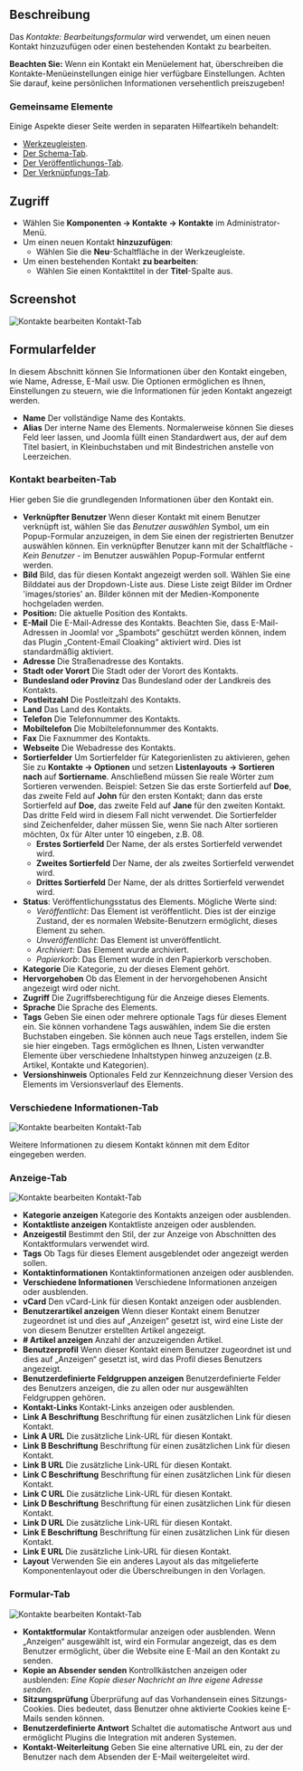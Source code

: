 <!-- Filename: Help4.x:Contacts:_New_or_Edit / Display title: Kontakte: Bearbeiten -->

## Beschreibung

Das *Kontakte: Bearbeitungsformular* wird verwendet, um einen neuen Kontakt hinzuzufügen oder einen bestehenden Kontakt zu bearbeiten.

**Beachten Sie:** Wenn ein Kontakt ein Menüelement hat, überschreiben die Kontakte-Menüeinstellungen einige hier verfügbare Einstellungen. Achten Sie darauf, keine persönlichen Informationen versehentlich preiszugeben!

### Gemeinsame Elemente

Einige Aspekte dieser Seite werden in separaten Hilfeartikeln behandelt:

* [Werkzeugleisten](jdocmanual?article=help/common-elements/toolbars).
* [Der Schema-Tab](jdocmanual?article=help/common-elements/edit-schema).
* [Der Veröffentlichungs-Tab](jdocmanual?article=help/common-elements/edit-publishing).
* [Der Verknüpfungs-Tab](jdocmanual?article=help/common-elements/edit-associations).

## Zugriff

- Wählen Sie **Komponenten → Kontakte → Kontakte** im Administrator-Menü.
- Um einen neuen Kontakt **hinzuzufügen**:
  - Wählen Sie die **Neu**-Schaltfläche in der Werkzeugleiste.
- Um einen bestehenden Kontakt **zu bearbeiten**:
  - Wählen Sie einen Kontakttitel in der **Titel**-Spalte aus.

## Screenshot

![Kontakte bearbeiten Kontakt-Tab](../../../de/images/contacts/contacts-edit-contact-tab.png)

## Formularfelder

In diesem Abschnitt können Sie Informationen über den Kontakt eingeben, wie Name, Adresse, E-Mail usw. Die Optionen ermöglichen es Ihnen, Einstellungen zu steuern, wie die Informationen für jeden Kontakt angezeigt werden.

- **Name** Der vollständige Name des Kontakts.
- **Alias** Der interne Name des Elements. Normalerweise können Sie dieses Feld leer lassen, und Joomla füllt einen Standardwert aus, der auf dem Titel basiert, in Kleinbuchstaben und mit Bindestrichen anstelle von Leerzeichen.

### Kontakt bearbeiten-Tab

Hier geben Sie die grundlegenden Informationen über den Kontakt ein.

- **Verknüpfter Benutzer** Wenn dieser Kontakt mit einem Benutzer verknüpft ist, wählen Sie das *Benutzer auswählen* Symbol, um ein Popup-Formular anzuzeigen, in dem Sie einen der registrierten Benutzer auswählen können. Ein verknüpfter Benutzer kann mit der Schaltfläche *- Kein Benutzer -* im Benutzer auswählen Popup-Formular entfernt werden.
- **Bild** Bild, das für diesen Kontakt angezeigt werden soll. Wählen Sie eine Bilddatei aus der Dropdown-Liste aus. Diese Liste zeigt Bilder im Ordner 'images/stories' an. Bilder können mit der Medien-Komponente hochgeladen werden.
- **Position:** Die aktuelle Position des Kontakts.
- **E-Mail** Die E-Mail-Adresse des Kontakts. Beachten Sie, dass E-Mail-Adressen in Joomla! vor „Spambots“ geschützt werden können, indem das Plugin „Content-Email Cloaking“ aktiviert wird. Dies ist standardmäßig aktiviert.
- **Adresse** Die Straßenadresse des Kontakts.
- **Stadt oder Vorort** Die Stadt oder der Vorort des Kontakts.
- **Bundesland oder Provinz** Das Bundesland oder der Landkreis des Kontakts.
- **Postleitzahl** Die Postleitzahl des Kontakts.
- **Land** Das Land des Kontakts.
- **Telefon** Die Telefonnummer des Kontakts.
- **Mobiltelefon** Die Mobiltelefonnummer des Kontakts.
- **Fax** Die Faxnummer des Kontakts.
- **Webseite** Die Webadresse des Kontakts.
- **Sortierfelder** Um Sortierfelder für Kategorienlisten zu aktivieren, gehen Sie zu **Kontakte → Optionen** und setzen **Listenlayouts → Sortieren nach** auf **Sortiername**. Anschließend müssen Sie reale Wörter zum Sortieren verwenden. Beispiel: Setzen Sie das erste Sortierfeld auf **Doe**, das zweite Feld auf **John** für den ersten Kontakt; dann das erste Sortierfeld auf **Doe**, das zweite Feld auf **Jane** für den zweiten Kontakt. Das dritte Feld wird in diesem Fall nicht verwendet. Die Sortierfelder sind Zeichenfelder, daher müssen Sie, wenn Sie nach Alter sortieren möchten, 0x für Alter unter 10 eingeben, z.B. 08.
  - **Erstes Sortierfeld** Der Name, der als erstes Sortierfeld verwendet wird.
  - **Zweites Sortierfeld** Der Name, der als zweites Sortierfeld verwendet wird.
  - **Drittes Sortierfeld** Der Name, der als drittes Sortierfeld verwendet wird.
- **Status**: Veröffentlichungsstatus des Elements. Mögliche Werte sind:
  - *Veröffentlicht*: Das Element ist veröffentlicht. Dies ist der einzige Zustand, der es normalen Website-Benutzern ermöglicht, dieses Element zu sehen.
  - *Unveröffentlicht*: Das Element ist unveröffentlicht.
  - *Archiviert*: Das Element wurde archiviert.
  - *Papierkorb*: Das Element wurde in den Papierkorb verschoben.
- **Kategorie** Die Kategorie, zu der dieses Element gehört.
- **Hervorgehoben** Ob das Element in der hervorgehobenen Ansicht angezeigt wird oder nicht.
- **Zugriff** Die Zugriffsberechtigung für die Anzeige dieses Elements.
- **Sprache** Die Sprache des Elements.
- **Tags** Geben Sie einen oder mehrere optionale Tags für dieses Element ein. Sie können vorhandene Tags auswählen, indem Sie die ersten Buchstaben eingeben. Sie können auch neue Tags erstellen, indem Sie sie hier eingeben. Tags ermöglichen es Ihnen, Listen verwandter Elemente über verschiedene Inhaltstypen hinweg anzuzeigen (z.B. Artikel, Kontakte und Kategorien).
- **Versionshinweis** Optionales Feld zur Kennzeichnung dieser Version des Elements im Versionsverlauf des Elements.

### Verschiedene Informationen-Tab

![Kontakte bearbeiten Kontakt-Tab](../../../de/images/contacts/contacts-edit-miscellaneous-tab.png)

Weitere Informationen zu diesem Kontakt können mit dem Editor eingegeben werden.

### Anzeige-Tab

![Kontakte bearbeiten Kontakt-Tab](../../../de/images/contacts/contacts-edit-display-tab.png)

- **Kategorie anzeigen** Kategorie des Kontakts anzeigen oder ausblenden.
- **Kontaktliste anzeigen** Kontaktliste anzeigen oder ausblenden.
- **Anzeigestil** Bestimmt den Stil, der zur Anzeige von Abschnitten des Kontaktformulars verwendet wird.
- **Tags** Ob Tags für dieses Element ausgeblendet oder angezeigt werden sollen.
- **Kontaktinformationen** Kontaktinformationen anzeigen oder ausblenden.
- **Verschiedene Informationen** Verschiedene Informationen anzeigen oder ausblenden.
- **vCard** Den vCard-Link für diesen Kontakt anzeigen oder ausblenden.
- **Benutzerartikel anzeigen** Wenn dieser Kontakt einem Benutzer zugeordnet ist und dies auf „Anzeigen“ gesetzt ist, wird eine Liste der von diesem Benutzer erstellten Artikel angezeigt.
- **\# Artikel anzeigen** Anzahl der anzuzeigenden Artikel.
- **Benutzerprofil** Wenn dieser Kontakt einem Benutzer zugeordnet ist und dies auf „Anzeigen“ gesetzt ist, wird das Profil dieses Benutzers angezeigt.
- **Benutzerdefinierte Feldgruppen anzeigen** Benutzerdefinierte Felder des Benutzers anzeigen, die zu allen oder nur ausgewählten Feldgruppen gehören.
- **Kontakt-Links** Kontakt-Links anzeigen oder ausblenden.
- **Link A Beschriftung** Beschriftung für einen zusätzlichen Link für diesen Kontakt.
- **Link A URL** Die zusätzliche Link-URL für diesen Kontakt.
- **Link B Beschriftung** Beschriftung für einen zusätzlichen Link für diesen Kontakt.
- **Link B URL** Die zusätzliche Link-URL für diesen Kontakt.
- **Link C Beschriftung** Beschriftung für einen zusätzlichen Link für diesen Kontakt.
- **Link C URL** Die zusätzliche Link-URL für diesen Kontakt.
- **Link D Beschriftung** Beschriftung für einen zusätzlichen Link für diesen Kontakt.
- **Link D URL** Die zusätzliche Link-URL für diesen Kontakt.
- **Link E Beschriftung** Beschriftung für einen zusätzlichen Link für diesen Kontakt.
- **Link E URL** Die zusätzliche Link-URL für diesen Kontakt.
- **Layout** Verwenden Sie ein anderes Layout als das mitgelieferte Komponentenlayout oder die Überschreibungen in den Vorlagen.

### Formular-Tab

![Kontakte bearbeiten Kontakt-Tab](../../../de/images/contacts/contacts-edit-form-tab.png)

- **Kontaktformular** Kontaktformular anzeigen oder ausblenden. Wenn „Anzeigen“ ausgewählt ist, wird ein Formular angezeigt, das es dem Benutzer ermöglicht, über die Website eine E-Mail an den Kontakt zu senden.
- **Kopie an Absender senden** Kontrollkästchen anzeigen oder ausblenden: *Eine Kopie dieser Nachricht an Ihre eigene Adresse senden.*
- **Sitzungsprüfung** Überprüfung auf das Vorhandensein eines Sitzungs-Cookies. Dies bedeutet, dass Benutzer ohne aktivierte Cookies keine E-Mails senden können.
- **Benutzerdefinierte Antwort** Schaltet die automatische Antwort aus und ermöglicht Plugins die Integration mit anderen Systemen.
- **Kontakt-Weiterleitung** Geben Sie eine alternative URL ein, zu der der Benutzer nach dem Absenden der E-Mail weitergeleitet wird.

<!-- Translated from English with ChatGPT 2024-09-02 ->
